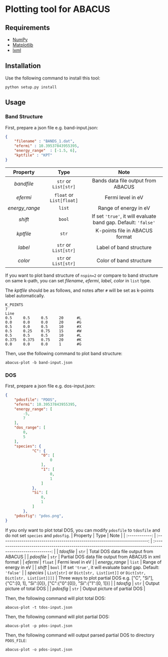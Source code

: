 <!--
 * @Date: 2021-08-21 21:58:06
 * @LastEditors: jiyuyang
 * @LastEditTime: 2022-01-03 17:21:08
 * @Mail: jiyuyang@mail.ustc.edu.cn, 1041176461@qq.com
-->

# Plotting tool for ABACUS

## Requirements
- [NumPy](https://numpy.org/)
- [Matplotlib](https://matplotlib.org/)
- [lxml](https://lxml.de/)

## Installation
Use the following command to install this tool:
```shell
python setup.py install
```

## Usage
### Band Structure
First, prepare a json file e.g. band-input.json:
```json
{
	"filename" : "BANDS_1.dat",
	"efermi" : 10.39537843955395,
	"energy_range"	: [-1.5, 6],
	"kptfile" : "KPT"
}
```
|    Property    |           Type           |                              Note                              |
| :------------: | :----------------------: | :------------------------------------------------------------: |
|   *bandfile*   |   `str` or `List[str]`   |               Bands data file output from ABACUS               |
|    *efermi*    | `float` or `List[float]` |                       Fermi level in eV                        |
| *energy_range* |          `list`          |                     Range of energy in eV                      |
|    *shift*     |          `bool`          | If set `'true'`, it will evaluate band gap. Default: `'false'` |
|   *kptfile*    |          `str`           |                 K-points file in ABACUS format                 |
|    *label*     |   `str` or `List[str]`   |                    Label of band structure                     |
|    *color*     |   `str` or `List[str]`   |                    Color of band structure                     |

If you want to plot band structure of `nspin=2` or compare to band structure on same k-path, you can set *filename*, *efermi*, *label*, *color* in `list` type. 

The *kptfile* should be as follows, and notes after `#` will be set as k-points label automatically.
```shell
K_POINTS
7
Line
0.5     0.5     0.5     20      #L
0.0     0.0     0.0     20      #G
0.5     0.0     0.5     10      #X
0.5     0.25    0.75    15      #W
0.5     0.5     0.5     10      #L
0.375   0.375   0.75    20      #K
0.0     0.0     0.0     1       #G
```
Then, use the following command to plot band structure:
```shell
abacus-plot -b band-input.json
```

### DOS
First, prepare a json file e.g. dos-input.json:
```json
{
	"pdosfile": "PDOS",
	"efermi": 10.39537843955395,
	"energy_range": [
		-5,
		7
	],
	"dos_range": [
		0,
		5
	],
	"species": {
			"C": {
				"0": [
					0
				],
				"1": [
					0,
					1
				]
			},
			"Si": [
				0,
				1
			]
		},
	"pdosfig": "pdos.png",
}
```
If you only want to plot total DOS, you can modify `pdosfile` to `tdosfile` and do not set `species` and `pdosfig`.
|    Property    |                                    Type                                     |                                                    Note                                                     |
| :------------: | :-------------------------------------------------------------------------: | :---------------------------------------------------------------------------------------------------------: |
|   *tdosfile*   |                                    `str`                                    |                                   Total DOS data file output from ABACUS                                    |
|   *pdosfile*   |                                    `str`                                    |                           Partial DOS data file output from ABACUS in xml format                            |
|    *efermi*    |                                   `float`                                   |                                              Fermi level in eV                                              |
| *energy_range* |                                   `list`                                    |                                            Range of energy in eV                                            |
|    *shift*     |                                   `bool`                                    |                       If set `'true'`, it will evaluate band gap. Default: `'false'`                        |
|   *species*    | `List[str]` or `Dict[str, List[int]]` or `Dict[str, Dict[str, List[int]]]]` | Three ways to plot partial DOS e.g. ["C", "Si"], {"C":[0, 1], "Si":[0]}, ["C":{"0":[0]}, "Si":{"1":[0, 1]}] |
|   *tdosfig*    |                                    `str`                                    |                                         Output picture of total DOS                                         |
|   *pdosfig*    |                                    `str`                                    |                                        Output picture of partial DOS                                        |

Then, the following command will plot total DOS:
```shell
abacus-plot -t tdos-input.json
```

Then, the following command will plot partial DOS:
```shell
abacus-plot -p pdos-input.json
```

Then, the following command will output parsed partial DOS to directory `PDOS_FILE`:
```shell
abacus-plot -o pdos-input.json
```